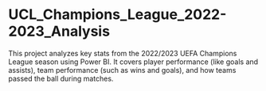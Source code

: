 # UCL_Champions_League_2022-2023_Analysis
This project analyzes key stats from the 2022/2023 UEFA Champions League season using Power BI. It covers player performance (like goals and assists), team performance (such as wins and goals), and how teams passed the ball during matches.
